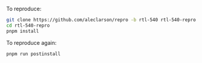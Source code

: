 To reproduce:
```sh
git clone https://github.com/aleclarson/repro -b rtl-540 rtl-540-repro
cd rtl-540-repro
pnpm install
```

To reproduce again:
```sh
pnpm run postinstall
```
